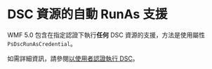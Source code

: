 # DSC 資源的自動 RunAs 支援

WMF 5.0 包含在指定認證下執行**任何** DSC 資源的支援，方法是使用屬性 `PsDscRunAsCredential`。 

如需詳細資訊，請參閱[以使用者認證執行 DSC](../dsc/runAsUser.md)。

<!--HONumber=Jun16_HO4-->


